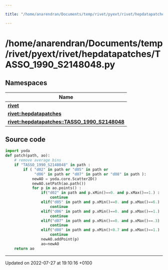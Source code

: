 ```yaml
---

title: "/home/anarendran/Documents/temp/rivet/pyext/rivet/hepdatapatches/TASSO_1990_S2148048.py"

---
```


# /home/anarendran/Documents/temp/rivet/pyext/rivet/hepdatapatches/TASSO_1990_S2148048.py



## Namespaces

| Name           |
| -------------- |
| **[rivet](http://example.org/namespaces/namespacerivet/)**  |
| **[rivet::hepdatapatches](http://example.org/namespaces/namespacerivet_1_1hepdatapatches/)**  |
| **[rivet::hepdatapatches::TASSO_1990_S2148048](http://example.org/namespaces/namespacerivet_1_1hepdatapatches_1_1tasso__1990__s2148048/)**  |




## Source code

```python
import yoda
def patch(path, ao):
    # remove average bins
    if "TASSO_1990_S2148048" in path :
        if ( "d02" in path or "d05" in path or
             "d06" in path or "d07" in path or "d08" in path ):
            newAO = yoda.core.Scatter2D()
            newAO.setPath(ao.path())
            for p in ao.points() :
                if("d02" in path and p.xMin()==0. and p.xMax()==1.) :
                    continue
                elif("d05" in path and p.xMin()==0. and p.xMax()==6.) :
                    continue
                elif("d06" in path and p.xMin()==0. and p.xMax()==1.) :
                    continue
                elif("d07" in path and p.xMin()==0. and p.xMax()==.3) :
                    continue
                elif("d08" in path and p.xMin()<0.7 and p.xMax()==1.) :
                    continue
                newAO.addPoint(p)
                ao=newAO
    return ao
```


-------------------------------

Updated on 2022-07-27 at 19:10:16 +0100
